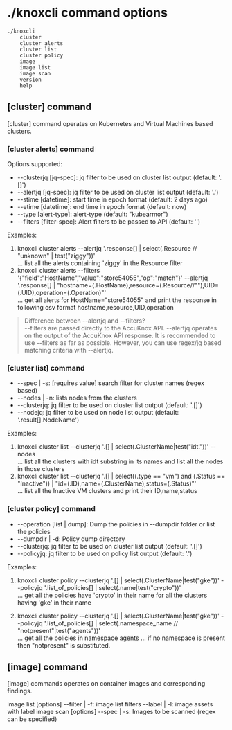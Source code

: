 # ./knoxcli command options
```
./knoxcli
	cluster
	cluster alerts
	cluster list
	cluster policy
	image
	image list
	image scan
	version
	help
```
## [cluster] command

[cluster] command operates on Kubernetes and Virtual Machines based clusters.

### [cluster alerts] command

Options supported:
* --clusterjq [jq-spec]: jq filter to be used on cluster list output (default: '.[]')
* --alertjq [jq-spec]: jq filter to be used on cluster list output (default: '.')
* --stime [datetime]: start time in epoch format (default: 2 days ago)
* --etime [datetime]: end time in epoch format (default: now)
* --type [alert-type]: alert-type (default: "kubearmor")
* --filters [filter-spec]: Alert filters to be passed to API (default: '')

Examples:
1. knoxcli cluster alerts --alertjq '.response[] | select(.Resource // "unknown" | test("ziggy"))' <br>
	... list all the alerts containing 'ziggy' in the Resource filter
2. knoxcli cluster alerts --filters '{"field":"HostName","value":"store54055","op":"match"}' --alertjq '.response[] | "hostname=\(.HostName),resource=\(.Resource//""),UID=\(.UID),operation=\(.Operation)"' <br>
	... get all alerts for HostName="store54055" and print the response in following csv format hostname,resource,UID,operation

> Difference between --alertjq and --filters? <br>
> --filters are passed directly to the AccuKnox API. --alertjq operates on the output of the AccuKnox API response. It is recommended to use --filters as far as possible. However, you can use regex/jq based matching criteria with --alertjq.

### [cluster list] command
* --spec | -s: [requires value] search filter for cluster names (regex based)
* --nodes | -n: lists nodes from the clusters
* --clusterjq: jq filter to be used on cluster list output (default: '.[]')
* --nodejq: jq filter to be used on node list output (default: '.result[].NodeName')

Examples:

1. knoxcli cluster list --clusterjq '.[] | select(.ClusterName|test("idt."))' --nodes <br>
	... list all the clusters with idt substring in its names and list all the nodes in those clusters
2. knoxcli cluster list --clusterjq '.[] | select((.type == "vm") and (.Status == "Inactive")) | "id=\(.ID),name=\(.ClusterName),status=\(.Status)"' <br>
	... list all the Inactive VM clusters and print their ID,name,status

### [cluster policy] command
* --operation [list | dump]: Dump the policies in --dumpdir folder or list the policies
* --dumpdir | -d: Policy dump directory
* --clusterjq: jq filter to be used on cluster list output (default: '.[]')
* --policyjq: jq filter to be used on policy list output (default: '.')

Examples:

1. knoxcli cluster policy --clusterjq '.[] | select(.ClusterName|test("gke"))' --policyjq '.list_of_policies[] | select(.name|test("crypto"))' <br>
	... get all the policies have 'crypto' in their name for all the clusters having 'gke' in their name

2. knoxcli cluster policy --clusterjq '.[] | select(.ClusterName|test("gke"))' --policyjq '.list_of_policies[] | select(.namespace_name // "notpresent"|test("agents"))' <br>
	... get all the policies in namespace agents ... if no namespace is present then "notpresent" is substituted.
## [image] command
[image] commands operates on container images and corresponding findings.

image list [options]
      --filter | -f: image list filters
      --label  | -l: image assets with label
image scan [options]
      --spec | -s: Images to be scanned (regex can be specified)

